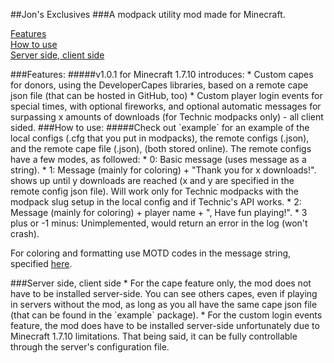 ##Jon's Exclusives
###A modpack utility mod made for Minecraft.

[Features](#features)  
[How to use](#howToUse)  
[Server side, client side](#serverSideClientSide)  

<a name="features"/>
###Features:
#####v1.0.1 for Minecraft 1.7.10 introduces:
* Custom capes for donors, using the DeveloperCapes libraries, based on a remote cape json file (that can be hosted in GitHub, too)
* Custom player login events for special times, with optional fireworks, and optional automatic messages for surpassing x amounts of downloads (for Technic modpacks only) - all client sided.

<a name="howToUse"/>
###How to use:
#####Check out `example` for an example of the local configs (.cfg that you put in modpacks), the remote configs (.json), and the remote cape file (.json), (both stored online). The remote configs have a few modes, as followed:
* 0: Basic message (uses message as a string).
* 1: Message (mainly for coloring) + "Thank you for x downloads!". 
shows up until y downloads are reached (x and y are specified in the remote config json file). Will work only for Technic modpacks with the modpack slug setup in the local config and if Technic's API works.
* 2: Message (mainly for coloring) + player name + ", Have fun playing!".
* 3 plus or -1 minus: Unimplemented, would return an error in the log (won't crash).

For coloring and formatting use MOTD codes in the message string, specified [here](http://minecraft.gamepedia.com/Formatting_codes#Use_in_server.properties_and_pack.mcmeta).

<a name="serverSideClientSide"/>
###Server side, client side
* For the cape feature only, the mod does not have to be installed server-side. You can see others capes, even if playing in servers without the mod, as long as you all have the same cape json file (that can be found in the `example` package).
* For the custom login events feature, the mod does have to be installed server-side unfortunately due to Minecraft 1.7.10 limitations. That being said, it can be fully controllable through the server's configuration file.
